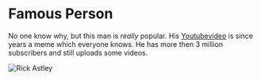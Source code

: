 # Famous Person

No one know why, but this man is *really* popular. His [Youtubevideo](https://youtu.be/dQw4w9WgXcQ) is since years a meme which everyone knows. He has more then 3 million subscribers and still uploads some videos.

![Rick Astley](https://images.app.goo.gl/9pocSoC6YeWeXdcb8)
